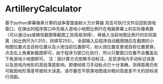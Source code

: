 # ArtilleryCalculator
基于python屏幕像素计算的战争雷霆曲射火力计算器
双击可执行文件后回到游戏窗口，在弹出的程序窗口中先输入游戏小地图比例尺在电脑屏幕上的实际像素数（可以通过qq或微信截图等截图工具简易测得），再输入当前地图比例尺的实际距离（如比例尺为1:255，则填写255）。
全部输入后程序自动截图随后在截图的小地图位置点击目标位置以及火炮当前位置即可，如火炮位置变更或目标位置更换，点击右上角重新截图即可，由于程序为窗口化执行，所以只要窗口位置不会覆盖右下角游戏小地图即可。
注：因计算方式依赖手动标注，且受游戏内手动标记误差以及游戏内地形的高低落差影响，即便经练习手动标点已十分准确，测得距离仍有可能因地形落差导致较大误差。请尽量在平原类地图或对相对高度差不大的目标进行测距。
